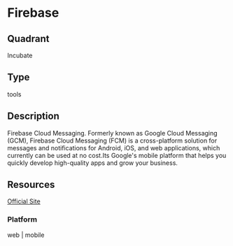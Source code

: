 # Firebase

## Quadrant
Incubate

## Type
tools

## Description
Firebase Cloud Messaging. Formerly known as Google Cloud Messaging (GCM), Firebase Cloud Messaging (FCM) is a cross-platform solution for messages and notifications for Android, iOS, and web applications, which currently can be used at no cost.Its Google's mobile platform that helps you quickly develop high-quality apps and grow your business.

## Resources
[Official Site](https://firebase.google.com/)

### Platform
web | mobile